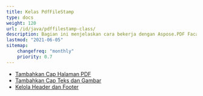 ```yaml
---
title: Kelas PdfFileStamp
type: docs
weight: 120
url: /id/java/pdffilestamp-class/
description: Bagian ini menjelaskan cara bekerja dengan Aspose.PDF Facades - seperangkat alat untuk operasi populer dengan PDF.
lastmod: "2021-06-05"
sitemap:
    changefreq: "monthly"
    priority: 0.7
---
```


- [Tambahkan Cap Halaman PDF](/pdf/id/java/add-pdf-page-stamp/)
- [Tambahkan Cap Teks dan Gambar](/pdf/id/java/add-text-and-image-stamp/)
- [Kelola Header dan Footer](/pdf/id/java/manage-header-and-footer/)